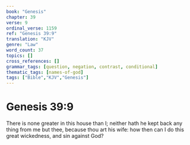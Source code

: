 ```yaml
---
book: "Genesis"
chapter: 39
verse: 9
ordinal_verse: 1159
ref: "Genesis 39:9"
translation: "KJV"
genre: "Law"
word_count: 37
topics: []
cross_references: []
grammar_tags: [question, negation, contrast, conditional]
thematic_tags: [names-of-god]
tags: ["Bible","KJV","Genesis"]
---
```


# Genesis 39:9

There is none greater in this house than I; neither hath he kept back any thing from me but thee, because thou art his wife: how then can I do this great wickedness, and sin against God?
